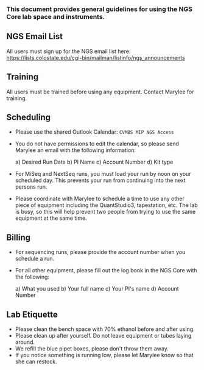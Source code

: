 ### This document provides general guidelines for using the NGS Core lab space and instruments.

## NGS Email List
All users must sign up for the NGS email list here: https://lists.colostate.edu/cgi-bin/mailman/listinfo/ngs_announcements

## Training
All users must be trained before using any equipment. Contact Marylee for training.

## Scheduling
- Please use the shared Outlook Calendar: `CVMBS MIP NGS Access`
- You do not have permissions to edit the calendar, so please send Marylee an email with the following information:

  a) Desired Run Date
  b) PI Name
  c) Account Number
  d) Kit type

- For MiSeq and NextSeq runs, you must load your run by noon on your scheduled day. This prevents your run from continuing into the next persons run. 

- Please coordinate with Marylee to schedule a time to use any other piece of equipment including the QuantStudio3, tapestation, etc. The lab is busy, so this will help prevent two people from trying to use the same equipment at the same time.

## Billing
- For sequencing runs, please provide the account number when you schedule a run. 
- For all other equipment, please fill out the log book in the NGS Core with the following: 

  a) What you used
  b) Your full name
  c) Your PI's name
  d) Account Number

## Lab Etiquette
- Please clean the bench space with 70% ethanol before and after using.
- Please clean up after yourself. Do not leave equipment or tubes laying around. 
- We refill the blue pipet boxes, please don't throw them away.
- If you notice something is running low, please let Marylee know so that she can restock. 


